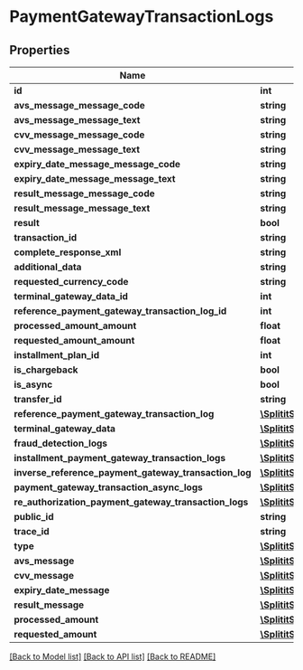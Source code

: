 # PaymentGatewayTransactionLogs

## Properties
Name | Type | Description | Notes
------------ | ------------- | ------------- | -------------
**id** | **int** |  | 
**avs_message_message_code** | **string** |  | [optional] 
**avs_message_message_text** | **string** |  | [optional] 
**cvv_message_message_code** | **string** |  | [optional] 
**cvv_message_message_text** | **string** |  | [optional] 
**expiry_date_message_message_code** | **string** |  | [optional] 
**expiry_date_message_message_text** | **string** |  | [optional] 
**result_message_message_code** | **string** |  | [optional] 
**result_message_message_text** | **string** |  | [optional] 
**result** | **bool** |  | 
**transaction_id** | **string** |  | [optional] 
**complete_response_xml** | **string** |  | [optional] 
**additional_data** | **string** |  | [optional] 
**requested_currency_code** | **string** |  | [optional] 
**terminal_gateway_data_id** | **int** |  | 
**reference_payment_gateway_transaction_log_id** | **int** |  | [optional] 
**processed_amount_amount** | **float** |  | 
**requested_amount_amount** | **float** |  | 
**installment_plan_id** | **int** |  | [optional] 
**is_chargeback** | **bool** |  | 
**is_async** | **bool** |  | [optional] 
**transfer_id** | **string** |  | [optional] 
**reference_payment_gateway_transaction_log** | [**\SplititSdkClient\Model\PaymentGatewayTransactionLogs**](PaymentGatewayTransactionLogs.md) |  | [optional] 
**terminal_gateway_data** | [**\SplititSdkClient\Model\TerminalGatewayDatas**](TerminalGatewayDatas.md) |  | [optional] 
**fraud_detection_logs** | [**\SplititSdkClient\Model\FraudDetectionLogs[]**](FraudDetectionLogs.md) |  | [optional] 
**installment_payment_gateway_transaction_logs** | [**\SplititSdkClient\Model\InstallmentPaymentGatewayTransactionLogs[]**](InstallmentPaymentGatewayTransactionLogs.md) |  | [optional] 
**inverse_reference_payment_gateway_transaction_log** | [**\SplititSdkClient\Model\PaymentGatewayTransactionLogs[]**](PaymentGatewayTransactionLogs.md) |  | [optional] 
**payment_gateway_transaction_async_logs** | [**\SplititSdkClient\Model\PaymentGatewayTransactionAsyncLogs[]**](PaymentGatewayTransactionAsyncLogs.md) |  | [optional] 
**re_authorization_payment_gateway_transaction_logs** | [**\SplititSdkClient\Model\ReAuthorizationPaymentGatewayTransactionLogs[]**](ReAuthorizationPaymentGatewayTransactionLogs.md) |  | [optional] 
**public_id** | **string** |  | [optional] 
**trace_id** | **string** |  | [optional] 
**type** | [**\SplititSdkClient\Model\OperationType**](OperationType.md) |  | 
**avs_message** | [**\SplititSdkClient\Model\PaymentGatewayMessage**](PaymentGatewayMessage.md) |  | [optional] 
**cvv_message** | [**\SplititSdkClient\Model\PaymentGatewayMessage**](PaymentGatewayMessage.md) |  | [optional] 
**expiry_date_message** | [**\SplititSdkClient\Model\PaymentGatewayMessage**](PaymentGatewayMessage.md) |  | [optional] 
**result_message** | [**\SplititSdkClient\Model\PaymentGatewayMessage**](PaymentGatewayMessage.md) |  | [optional] 
**processed_amount** | [**\SplititSdkClient\Model\Money2**](Money2.md) |  | [optional] 
**requested_amount** | [**\SplititSdkClient\Model\Money2**](Money2.md) |  | [optional] 

[[Back to Model list]](../README.md#documentation-for-models) [[Back to API list]](../README.md#documentation-for-api-endpoints) [[Back to README]](../README.md)


